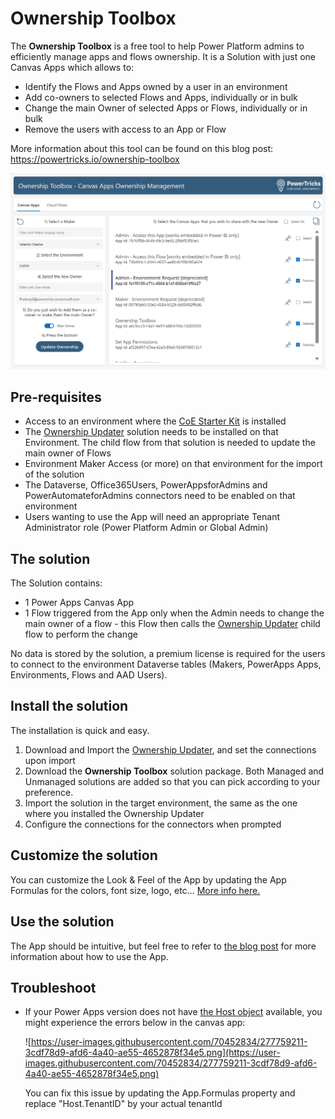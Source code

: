 # Ownership Toolbox
The **Ownership Toolbox** is a free tool to help Power Platform admins to efficiently manage apps and flows ownership. It is a Solution with just one Canvas Apps which allows to:
- Identify the Flows and Apps owned by a user in an environment
- Add co-owners to selected Flows and Apps, individually or in bulk
- Change the main Owner of selected Apps or Flows, individually or in bulk
- Remove the users with access to an App or Flow

More information about this tool can be found on this blog post: https://powertricks.io/ownership-toolbox

![My Image](/Ownership%20Toolbox/Screenshots/ownership-toolbox-2.png)

## Pre-requisites
- Access to an environment where the [CoE Starter Kit](https://learn.microsoft.com/en-us/power-platform/guidance/coe/starter-kit) is installed
- The [Ownership Updater](https://github.com/ValentinMaz/Power-Platform-Samples/tree/main/Ownership%20Updater) solution needs to be installed on that Environment. The child flow from that solution is needed to update the main owner of Flows
- Environment Maker Access (or more) on that environment for the import of the solution
- The Dataverse, Office365Users, PowerAppsforAdmins and PowerAutomateforAdmins connectors need to be enabled on that environment
- Users wanting to use the App will need an appropriate Tenant Administrator role (Power Platform Admin or Global Admin)

## The solution
The Solution contains:
- 1 Power Apps Canvas App
- 1 Flow triggered from the App only when the Admin needs to change the main owner of a flow - this Flow then calls the [Ownership Updater](https://github.com/ValentinMaz/Power-Platform-Samples/tree/main/Ownership%20Updater) child flow to perform the change

No data is stored by the solution, a premium license is required for the users to connect to the environment Dataverse tables (Makers, PowerApps Apps, Environments, Flows and AAD Users).

## Install the solution
The installation is quick and easy.
1. Download and Import the [Ownership Updater](https://github.com/ValentinMaz/Power-Platform-Samples/tree/main/Ownership%20Updater), and set the connections upon import
2. Download the **Ownership Toolbox** solution package. Both Managed and Unmanaged solutions are added so that you can pick according to your preference.
3. Import the solution in the target environment, the same as the one where you installed the Ownership Updater
4. Configure the connections for the connectors when prompted

## Customize the solution
You can customize the Look & Feel of the App by updating the App Formulas for the colors, font size, logo, etc... [More info here.](https://powertricks.io/ownership-toolbox#additional-comments)

## Use the solution
The App should be intuitive, but feel free to refer to [the blog post](https://powertricks.io/ownership-toolbox) for more information about how to use the App.

## Troubleshoot
- If your Power Apps version does not have [the Host object](https://learn.microsoft.com/en-us/power-platform/power-fx/reference/object-hos) available, you might experience the errors below in the canvas app:

  ![https://user-images.githubusercontent.com/70452834/277759211-3cdf78d9-afd6-4a40-ae55-4652878f34e5.png](https://user-images.githubusercontent.com/70452834/277759211-3cdf78d9-afd6-4a40-ae55-4652878f34e5.png)

  You can fix this issue by updating the App.Formulas property and replace "Host.TenantID" by your actual tenantId
